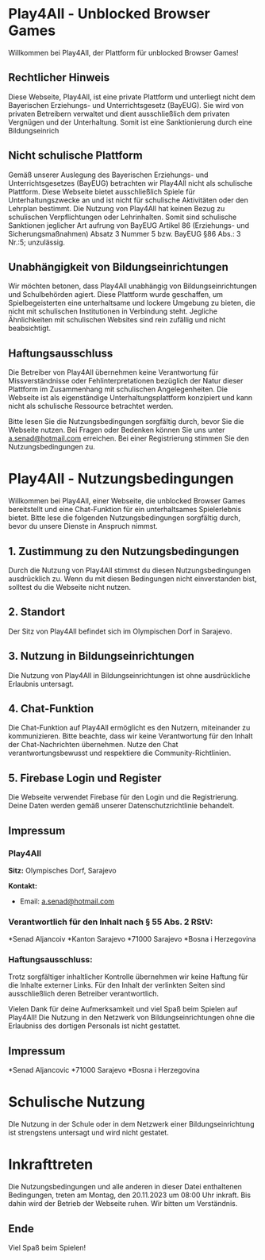 # Play4All - Unblocked Browser Games

Willkommen bei Play4All, der Plattform für unblocked Browser Games!

## Rechtlicher Hinweis

Diese Webseite, Play4All, ist eine private Plattform und unterliegt nicht dem Bayerischen Erziehungs- und Unterrichtsgesetz (BayEUG). Sie wird von privaten Betreibern verwaltet und dient ausschließlich dem privaten Vergnügen und der Unterhaltung. Somit ist eine Sanktionierung durch eine Bildungseinrich

## Nicht schulische Plattform

Gemäß unserer Auslegung des Bayerischen Erziehungs- und Unterrichtsgesetzes (BayEUG) betrachten wir Play4All nicht als schulische Plattform. Diese Webseite bietet ausschließlich Spiele für Unterhaltungszwecke an und ist nicht für schulische Aktivitäten oder den Lehrplan bestimmt. Die Nutzung von Play4All hat keinen Bezug zu schulischen Verpflichtungen oder Lehrinhalten. Somit sind schulische Sanktionen jeglicher Art aufrung von BayEUG Artikel 86 (Erziehungs- und Sicherungsmaßnahmen) Absatz 3 Nummer 5 bzw. BayEUG §86 Abs.: 3 Nr.:5; unzulässig. 

## Unabhängigkeit von Bildungseinrichtungen

Wir möchten betonen, dass Play4All unabhängig von Bildungseinrichtungen und Schulbehörden agiert. Diese Plattform wurde geschaffen, um Spielbegeisterten eine unterhaltsame und lockere Umgebung zu bieten, die nicht mit schulischen Institutionen in Verbindung steht. Jegliche Ähnlichkeiten mit schulischen Websites sind rein zufällig und nicht beabsichtigt.

## Haftungsausschluss

Die Betreiber von Play4All übernehmen keine Verantwortung für Missverständnisse oder Fehlinterpretationen bezüglich der Natur dieser Plattform im Zusammenhang mit schulischen Angelegenheiten. Die Webseite ist als eigenständige Unterhaltungsplattform konzipiert und kann nicht als schulische Ressource betrachtet werden.

Bitte lesen Sie die Nutzungsbedingungen sorgfältig durch, bevor Sie die Webseite nutzen. Bei Fragen oder Bedenken können Sie uns unter a.senad@hotmail.com erreichen.
Bei einer Registrierung stimmen Sie den Nutzungsbedingungen zu.

# Play4All - Nutzungsbedingungen

Willkommen bei Play4All, einer Webseite, die unblocked Browser Games bereitstellt und eine Chat-Funktion für ein unterhaltsames Spielerlebnis bietet. Bitte lese die folgenden Nutzungsbedingungen sorgfältig durch, bevor du unsere Dienste in Anspruch nimmst.

## 1. Zustimmung zu den Nutzungsbedingungen

Durch die Nutzung von Play4All stimmst du diesen Nutzungsbedingungen ausdrücklich zu. Wenn du mit diesen Bedingungen nicht einverstanden bist, solltest du die Webseite nicht nutzen.

## 2. Standort

Der Sitz von Play4All befindet sich im Olympischen Dorf in Sarajevo.

## 3. Nutzung in Bildungseinrichtungen

Die Nutzung von Play4All in Bildungseinrichtungen ist ohne ausdrückliche Erlaubnis untersagt.
## 4. Chat-Funktion

Die Chat-Funktion auf Play4All ermöglicht es den Nutzern, miteinander zu kommunizieren. Bitte beachte, dass wir keine Verantwortung für den Inhalt der Chat-Nachrichten übernehmen. Nutze den Chat verantwortungsbewusst und respektiere die Community-Richtlinien.

## 5. Firebase Login und Register

Die Webseite verwendet Firebase für den Login und die Registrierung. Deine Daten werden gemäß unserer Datenschutzrichtlinie behandelt.

## Impressum

### Play4All

**Sitz:** Olympisches Dorf, Sarajevo

**Kontakt:**
- Email: a.senad@hotmail.com

### Verantwortlich für den Inhalt nach § 55 Abs. 2 RStV:

*Senad Aljancoiv
*Kanton Sarajevo
*71000 Sarajevo 
*Bosna i Herzegovina 


### Haftungsausschluss:
Trotz sorgfältiger inhaltlicher Kontrolle übernehmen wir keine Haftung für die Inhalte externer Links. Für den Inhalt der verlinkten Seiten sind ausschließlich deren Betreiber verantwortlich.

Vielen Dank für deine Aufmerksamkeit und viel Spaß beim Spielen auf Play4All!
Die Nutzung in den Netzwerk von Bildungseinrichtungen ohne die Erlaubniss des dortigen Personals ist nicht gestattet. 
## Impressum
*Senad Aljancovic
*71000 Sarajevo
*Bosna i Herzegovina
# Schulische Nutzung
DIe Nutzung in der Schule oder in dem Netzwerk einer Bildungseinrichtung ist strengstens untersagt und wird nicht gestatet.
# Inkrafttreten
Die Nutzungsbedingungen und alle anderen in dieser Datei enthaltenen Bedingungen, treten am Montag, den 20.11.2023 um 08:00 Uhr inkraft. Bis dahin wird der Betrieb der Webseite ruhen. Wir bitten um Verständnis. 
## Ende 
Viel Spaß beim Spielen!
